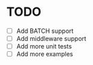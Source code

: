 # TODO

- [ ] Add BATCH support
- [ ] Add middleware support
- [ ] Add more unit tests
- [ ] Add more examples

